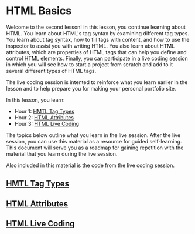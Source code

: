 # HTML Basics

Welcome to the second lesson! In this lesson, you continue learning about HTML. You learn about HTML's tag syntax by examining different tag types. You learn about tag syntax, how to fill tags with content, and how to use the inspector to assist you with writing HTML. You also learn about HTML attributes, which are properties of HTML tags that can help you define and control HTML elements. Finally, you can participate in a live coding session in which you will see how to start a project from scratch and add to it several different types of HTML tags.

The live coding session is intented to reinforce what you learn earlier in the lesson and to help prepare you for making your personal portfolio site.

In this lesson, you learn:

- Hour 1: [HMTL Tag Types](#html-tag-types)    
- Hour 2: [HTML Attributes](#html-attributes)   
- Hour 3: [HTML Live Coding](#html-live-coding)  

The topics below outline what you learn in the live session. After the live session, you can use this material as a resource for guided self-learning. This document will serve you as a roadmap for gaining repetition with the material that you learn during the live session. 

Also included in this material is the code from the live coding session.

## [HMTL Tag Types](#html-tag-types) 

## [HTML Attributes](#html-attributes)   

## [HTML Live Coding](#html-live-coding)  
 
